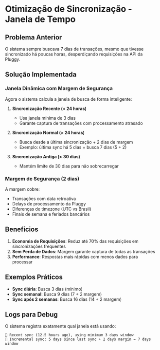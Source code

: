 # Otimização de Sincronização - Janela de Tempo

## Problema Anterior
O sistema sempre buscava 7 dias de transações, mesmo que tivesse sincronizado há poucas horas, desperdiçando requisições na API da Pluggy.

## Solução Implementada

### Janela Dinâmica com Margem de Segurança

Agora o sistema calcula a janela de busca de forma inteligente:

1. **Sincronização Recente (< 24 horas)**
   - Usa janela mínima de 3 dias
   - Garante captura de transações com processamento atrasado

2. **Sincronização Normal (> 24 horas)**
   - Busca desde a última sincronização + 2 dias de margem
   - Exemplo: última sync há 5 dias = busca 7 dias (5 + 2)

3. **Sincronização Antiga (> 30 dias)**
   - Mantém limite de 30 dias para não sobrecarregar

### Margem de Segurança (2 dias)

A margem cobre:
- Transações com data retroativa
- Delays de processamento da Pluggy
- Diferenças de timezone (UTC vs Brasil)
- Finais de semana e feriados bancários

## Benefícios

1. **Economia de Requisições**: Reduz até 70% das requisições em sincronizações frequentes
2. **Sem Perda de Dados**: Margem garante captura de todas as transações
3. **Performance**: Respostas mais rápidas com menos dados para processar

## Exemplos Práticos

- **Sync diária**: Busca 3 dias (mínimo)
- **Sync semanal**: Busca 9 dias (7 + 2 margem)
- **Sync após 2 semanas**: Busca 16 dias (14 + 2 margem)

## Logs para Debug

O sistema registra exatamente qual janela está usando:
```
📅 Recent sync (12.5 hours ago), using minimum 3 days window
📅 Incremental sync: 5 days since last sync + 2 days margin = 7 days window
```